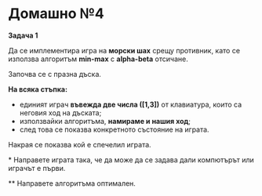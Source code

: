# Домашно №4

__Задача 1__

Да се имплементира игра на __морски шах__ срещу противник, като се използва алгоритъм __min-max__ с __alpha-beta__ отсичане.


Започва се с празна дъска. 

__На всяка стъпка:__

- единият играч __въвежда две числа ([1,3])__ от клавиатура, които са неговия ход на дъската;
- използвайки алгоритъма, __намираме и нашия ход__;
- след това се показва конкретното състояние на играта. 

Накрая се показва кой е спечелил играта.

\* Направете играта така, че да може да се задава дали компютърът или играчът е първи.

** Направете алгоритъма оптимален.